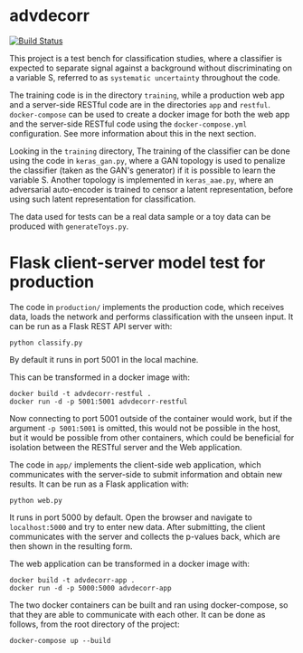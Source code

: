# advdecorr

[![Build Status](https://travis-ci.org/daniloefl/advdecorr.svg?branch=master)](https://travis-ci.org/daniloefl/advdecorr)

This project is a test bench for classification studies, where a classifier is expected to separate signal against a background without discriminating
on a variable S, referred to as `systematic uncertainty` throughout the code.

The training code is in the directory `training`, while a production web app and a server-side RESTful code are in the directories `app` and `restful`.
`docker-compose` can be used to create a docker image for both the web app and the server-side RESTful code using the `docker-compose.yml` configuration.
See more information about this in the next section.

Looking in the `training` directory, The training of the classifier can be done using the code in `keras_gan.py`,
where a GAN topology is used to penalize the classifier (taken as the GAN's generator)
if it is possible to learn the variable S. Another topology is implemented in `keras_aae.py`, where an adversarial auto-encoder is trained to censor
a latent representation, before using such latent representation for classification.

The data used for tests can be a real data sample or a toy data can be produced with `generateToys.py`.

# Flask client-server model test for production

The code in `production/` implements the production code, which receives data, loads the network and performs classification with the unseen input.
It can be run as a Flask REST API server with:

```
python classify.py
```

By default it runs in port 5001 in the local machine.

This can be transformed in a docker image with:

```
docker build -t advdecorr-restful .
docker run -d -p 5001:5001 advdecorr-restful
```

Now connecting to port 5001 outside of the container would work, but if the argument `-p 5001:5001` is omitted, this would not be possible in the host,
but it would be possible from other containers, which could be beneficial for isolation between the RESTful server and the Web application.

The code in `app/` implements the client-side web application, which communicates with the server-side to submit information and obtain new results.
It can be run as a Flask application with:

```
python web.py
```

It runs in port 5000 by default. Open the browser and navigate to `localhost:5000` and try to enter new data. After submitting, the client
communicates with the server and collects the p-values back, which are then shown in the resulting form.

The web application can be transformed in a docker image with:

```
docker build -t advdecorr-app .
docker run -d -p 5000:5000 advdecorr-app
```

The two docker containers can be built and ran using docker-compose, so that they are able to communicate with each other.
It can be done as follows, from the root directory of the project:

```
docker-compose up --build
```

